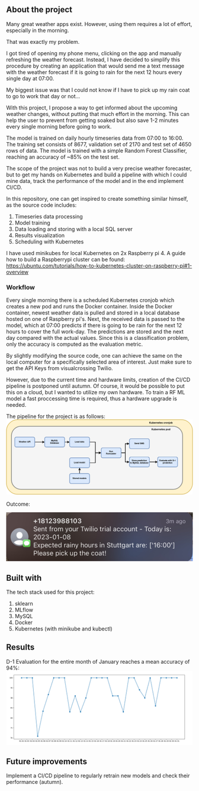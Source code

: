 <!-- ABOUT THE PROJECT -->
## About the project

Many great weather apps exist. However, using them requires a lot of effort, especially in the morning.

That was exactly my problem.

I got tired of opening my phone menu, clicking on the app and manually refreshing the weather forecast. Instead, I have decided to simplify this procedure by creating an application that would send me a text message with the weather forecast if it is going to rain for the next 12 hours every single day at 07:00.

My biggest issue was that I could not know if I have to pick up my rain coat to go to work that day or not...

With this project, I propose a way to get informed about the upcoming weather changes, without putting that much effort in the morning. 
This can help the user to prevent from getting soaked but also save 1-2 minutes every single morning before going to work.

The model is trained on daily hourly timeseries data from 07:00 to 16:00. The training set consists of 8677, validation set of 2170 and test set of 4650 rows of data.
The model is trained with a simple Random Forest Classifier, reaching an accuracy of ~85% on the test set.

The scope of the project was not to build a very precise weather forecaster, but to get my hands on Kubernetes and build a pipeline with which I could mine data, track the performance of the model and in the end implement CI/CD.

In this repository, one can get inspired to create something similar himself, as the source code includes:
1. Timeseries data processing
2. Model training
3. Data loading and storing with a local SQL server
4. Results visualization
5. Scheduling with Kubernetes

I have used minikubes for local Kubernetes on 2x Raspberry pi 4. 
A guide how to build a Raspberrypi cluster can be found:
https://ubuntu.com/tutorials/how-to-kubernetes-cluster-on-raspberry-pi#1-overview

### Workflow 
Every single morning there is a scheduled Kubernetes cronjob which creates a new pod and runs the Docker container. Inside the Docker container, newest weather data is pulled and stored in a local database hosted on one of Raspberry pi's. Next, the received data is passed to the model, which at 07:00 predicts if there is going to be rain for the next 12 hours to cover the full work-day. The predictions are stored and the next day compared with the actual values. Since this is a classification problem, only the accuracy is computed as the evaluation metric. 

By slightly modifying the source code, one can achieve the same on the local computer for a specifically selected area of interest. Just make sure to get the API Keys from visualcrossing Twilio. 

However, due to the current time and hardware limits, creation of the CI/CD pipeline is postponed until autumn. Of course, it would be possible to put this on a cloud, but I wanted to utilize my own hardware. To train a RF ML model a fast proccessing time is required, thus a hardware upgrade is needed. 

The pipeline for the project is as follows:
![alt text](https://github.com/Bagiukstis/rain_clustering/blob/main/graphics/pipeline.png)

Outcome:

<img src="https://github.com/Bagiukstis/rain_clustering/blob/main/graphics/sms.jpg" width="512"/>

## Built with
The tech stack used for this project:
1. sklearn
2. MLflow
3. MySQL
4. Docker
5. Kubernetes (with minikube and kubectl)

## Results

D-1 Evaluation for the entire month of January reaches a mean accuracy of 94%:
<img src="https://github.com/Bagiukstis/rain_clustering/blob/main/graphics/accuracy.png" width="1024"/>

## Future improvements

Implement a CI/CD pipeline to regularly retrain new models and check their performance (autumn).
